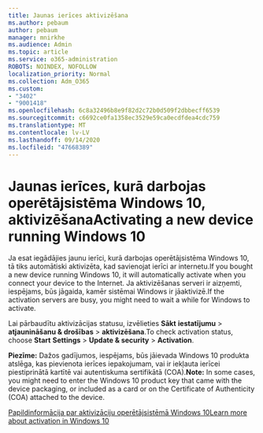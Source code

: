 ```yaml
---
title: Jaunas ierīces aktivizēšana
ms.author: pebaum
author: pebaum
manager: mnirkhe
ms.audience: Admin
ms.topic: article
ms.service: o365-administration
ROBOTS: NOINDEX, NOFOLLOW
localization_priority: Normal
ms.collection: Adm_O365
ms.custom:
- "3402"
- "9001418"
ms.openlocfilehash: 6c8a32496b8e9f82d2c72b0d509f2dbbecff6539
ms.sourcegitcommit: c6692ce0fa1358ec3529e59ca0ecdfdea4cdc759
ms.translationtype: MT
ms.contentlocale: lv-LV
ms.lasthandoff: 09/14/2020
ms.locfileid: "47668389"
---
```

# <a name="activating-a-new-device-running-windows-10"></a><span data-ttu-id="3de45-102">Jaunas ierīces, kurā darbojas operētājsistēma Windows 10, aktivizēšana</span><span class="sxs-lookup"><span data-stu-id="3de45-102">Activating a new device running Windows 10</span></span>

<span data-ttu-id="3de45-103">Ja esat iegādājies jaunu ierīci, kurā darbojas operētājsistēma Windows 10, tā tiks automātiski aktivizēta, kad savienojat ierīci ar internetu.</span><span class="sxs-lookup"><span data-stu-id="3de45-103">If you bought a new device running Windows 10, it will automatically activate when you connect your device to the Internet.</span></span> <span data-ttu-id="3de45-104">Ja aktivizēšanas serveri ir aizņemti, iespējams, būs jāgaida, kamēr sistēmai Windows ir jāaktivizē.</span><span class="sxs-lookup"><span data-stu-id="3de45-104">If the activation servers are busy, you might need to wait a while for Windows to activate.</span></span>

<span data-ttu-id="3de45-105">Lai pārbaudītu aktivizācijas statusu, izvēlieties **Sākt** **iestatījumu**  >  **atjaunināšanu & drošības**  >  **aktivizēšana**.</span><span class="sxs-lookup"><span data-stu-id="3de45-105">To check activation status, choose **Start** **Settings** > **Update & security** > **Activation**.</span></span>

<span data-ttu-id="3de45-106">**Piezīme:** Dažos gadījumos, iespējams, būs jāievada Windows 10 produkta atslēga, kas pievienota ierīces iepakojumam, vai ir iekļauta ierīcei piestiprinātā kartītē vai autentiskuma sertifikātā (COA).</span><span class="sxs-lookup"><span data-stu-id="3de45-106">**Note:** In some cases, you might need to enter the Windows 10 product key that came with the device packaging, or included as a card or on the Certificate of Authenticity (COA) attached to the device.</span></span>

[<span data-ttu-id="3de45-107">Papildinformācija par aktivizāciju operētājsistēmā Windows 10</span><span class="sxs-lookup"><span data-stu-id="3de45-107">Learn more about activation in Windows 10</span></span>](https://support.microsoft.com/help/12440)
